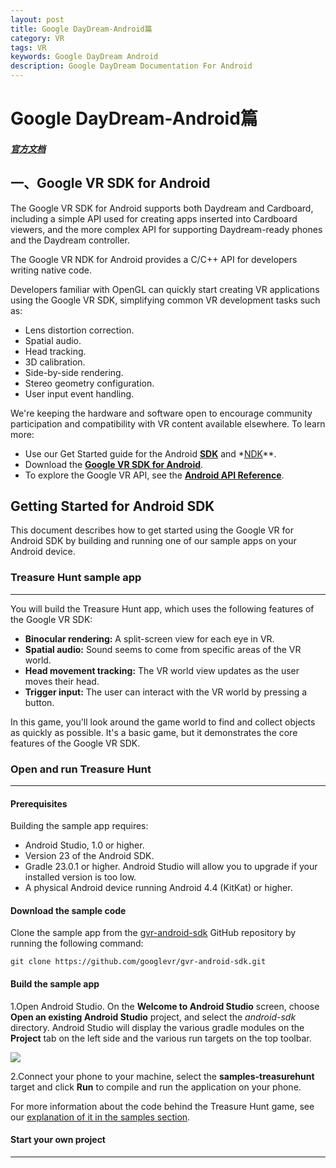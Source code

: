 ```yaml
---
layout: post
title: Google DayDream-Android篇
category: VR
tags: VR
keywords: Google DayDream Android 
description: Google DayDream Documentation For Android
---
```

# Google DayDream-Android篇

#### *<a href="https://developers.google.com/vr/android/" target="_blank">官方文档</a>*

## 一、Google VR SDK for Android

The Google VR SDK for Android supports both Daydream and Cardboard, including a simple API used for creating apps inserted into Cardboard viewers, and the more complex API for supporting Daydream-ready phones and the Daydream controller.

The Google VR NDK for Android provides a C/C++ API for developers writing native code.

Developers familiar with OpenGL can quickly start creating VR applications using the Google VR SDK, simplifying common VR development tasks such as:

- Lens distortion correction.
- Spatial audio.
- Head tracking.
- 3D calibration.
- Side-by-side rendering.
- Stereo geometry configuration.
- User input event handling.
	
We're keeping the hardware and software open to encourage community participation and compatibility with VR content available elsewhere.
To learn more:

- Use our Get Started guide for the Android **<a href="https://developers.google.com/vr/android/get-started" target="_blank">SDK</a>** and *<a href="https://developers.google.com/vr/android/ndk/get-started" target="_blank">NDK</a>**.
- Download the **<a href="https://developers.google.com/vr/android/download" target="_blank">Google VR SDK for Android</a>**.
- To explore the Google VR API, see the **<a href="https://developers.google.com/vr/android/reference_overview" target="_blank">Android API Reference</a>**.


## Getting Started for Android SDK

This document describes how to get started using the Google VR for Android SDK by building and running one of our sample apps on your Android device.

### Treasure Hunt sample app

---

You will build the Treasure Hunt app, which uses the following features of the Google VR SDK:

- **Binocular rendering:** A split-screen view for each eye in VR.
- **Spatial audio:** Sound seems to come from specific areas of the VR world.
- **Head movement tracking:** The VR world view updates as the user moves their head.
- **Trigger input:** The user can interact with the VR world by pressing a button.

In this game, you'll look around the game world to find and collect objects as quickly as possible. It's a basic game, but it demonstrates the core features of the Google VR SDK.

### Open and run Treasure Hunt

---

#### Prerequisites

Building the sample app requires:

- Android Studio, 1.0 or higher.
- Version 23 of the Android SDK.
- Gradle 23.0.1 or higher. Android Studio will allow you to upgrade if your installed version is too low.
- A physical Android device running Android 4.4 (KitKat) or higher.

#### Download the sample code

Clone the sample app from the [gvr-android-sdk](https://github.com/googlevr/gvr-android-sdk) GitHub repository by running the following command:

```
git clone https://github.com/googlevr/gvr-android-sdk.git
```

#### Build the sample app

1.Open Android Studio. On the **Welcome to Android Studio** screen, choose **Open an existing Android Studio** project, and select the *android-sdk* directory. Android Studio will display the various gradle modules on the **Project** tab on the left side and the various run targets on the top toolbar.

![](https://developers.google.com/vr/images/android/android-studio.png)

2.Connect your phone to your machine, select the **samples-treasurehunt** target and click **Run** to compile and run the application on your phone.

For more information about the code behind the Treasure Hunt game, see our [explanation of it in the samples section](https://developers.google.com/vr/android/samples/treasure-hunt).


#### Start your own project

---




